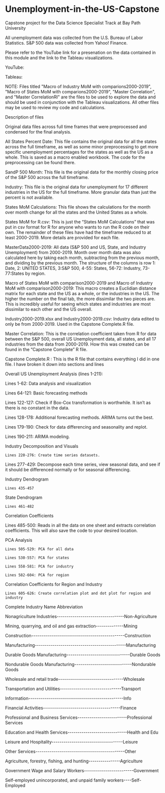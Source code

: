 # Unemployment-in-the-US-Capstone

Capstone project for the Data Science Specialist Track at Bay Path University

All unemployment data was collected from the U.S. Bureau of Labor Statistics. S&P 500 data was collected from Yahoo! Finance.

Please refer to the YouTube link for a presenation on the data contained in this module and the link to the Tableau visualizations.

YouTube:

Tableau:

NOTE: Files titled "Macro of Industry MoM with comparions2000-2019", "Macro of States MoM with comparions2000-2019", "Master Correlation", and "Master CorrelationRI" are the files to be used to explore the data and should be used in conjunction with the Tableau visualizations. All other files may be used to review my code and calculations.

Description of files

Original data files across full time frames that were preprocessed and condensed for the final analysis.

All States Percent Date: This file contains the original data for all the states across the full timeframe, as well as some minor preprocessing to get more specific unemployment percentages for the states as well as the US as a whole. This is saved as a macro enabled workbook. The code for the preprocessing can be found there.

SandP 500 Month: This file is the original data for the monthly closing price of the S&P 500 across the full timeframe.

Industry: This file is the original data for unemployment for 17 different industries in the US for the full timeframe. More granular data than just the percent is not available.

States MoM Calculations: This file shows the calculations for the month over month change for all the states and the United States as a whole.

States MoM for R.csv: This is just the “States MoM Calculations” that was put in csv format for R for anyone who wants to run the R code on their own.
The remainder of these files have had the timeframe reduced to at least 2000-2019. More details are provided for each file. 

MasterData2000-2019: All data (S&P 500 and US, State, and Industry Unemployment) from 2000-2019. Month over month data was also calculated here by taking each month, subtracting from the previous month, and dividing by the previous month. The structure of the columns is row 1: Date, 2: UNITED STATES, 3:S&P 500, 4-55: States, 56-72: Industry, 73-77:States by region.

Macro of States MoM with comparison2000-2019 and Macro of Industry MoM with comparison2000-2019: This macro creates a Euclidian distance matrix for each state and the US as a whole, or the industries in the US. The higher the number on the final tab, the more dissimilar the two pieces are. This is incredibly useful for seeing which states and industries are most dissimilar to each other and the US overall.

Industry2000-2019.xlsx and Industry2000-2019.csv: Industry data edited to only be from 2000-2019. Used in the Capstone Complete.R file.

Master Correlation: This is the correlation coefficient taken from R for data between the S&P 500, overall US Unemployment data, all states, and all 17 industries from the data from 2000-2019. How this was created can be found in the “Capstone Complete” R file.

Capstone Complete.R : This is the R file that contains everything I did in one file. I have broken it down into sections and lines

Overall US Unemployment Analysis (lines 1-211):

Lines 1-62: Data analysis and visualization

Lines 64-121: Basic forecasting methods

Lines 122-127: Check if Box-Cox transformation is worthwhile. It isn’t as there is no constant in the data.

Lines 128-178: Additional forecasting methods. ARIMA turns out the best.

Lines 179-190: Check for data differencing and seasonality and replot.

Lines 190-211: ARIMA modeling.

Industry Decomposition and Visuals

	Lines 220-276: Create time series datasets.
	
Lines 277-429: Decompose each time series, view seasonal data, and see if it should be differenced normally or for seasonal differencing.

Industry Dendrogram

	Lines 435-457
	
State Dendrogram

	Lines 461-482
	
Correlation Coefficients

Lines 485-500: Reads in all the data on one sheet and extracts correlation coefficients. This will also save the code to your desired location.

PCA Analysis

	Lines 505-529: PCA for all data
	
	Lines 530-557: PCA for states
	
	Lines 558-581: PCA for industry
	
	Lines 582-604: PCA for region
	
Correlation Coefficients for Region and Industry

	Lines 605-626: Create correlation plot and dot plot for region and industry
	

Complete Industry Name	                                   Abbreviation

Nonagriculture Industries----------------------------------Non-Agriculture

Mining, quarrying, and oil and gas extraction--------------Mining

Construction-----------------------------------------------Construction

Manufacturing----------------------------------------------Manufacturing

Durable Goods Manufacturing--------------------------------Durable Goods

Nondurable Goods Manufacturing-----------------------------Nondurable Goods

Wholesale and retail trade---------------------------------Wholesale

Transportation and Utilities-------------------------------Transport

Information------------------------------------------------Info

Financial Activities---------------------------------------Finance

Professional and Business Services-------------------------Professional Services

Education and Health Services------------------------------Health and Edu

Leisure and Hospitality------------------------------------Leisure

Other Services---------------------------------------------Other

Agriculture, forestry, fishing, and hunting----------------Agriculture

Government Wage and Salary Workers-------------------------Government

Self-employed unincorporated, and unpaid family workers----Self-Employed
